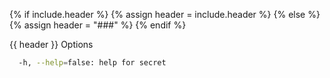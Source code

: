 {% if include.header %}
{% assign header = include.header %}
{% else %}
{% assign header = "###" %}
{% endif %}


{{ header }} Options

```bash
  -h, --help=false: help for secret
```

